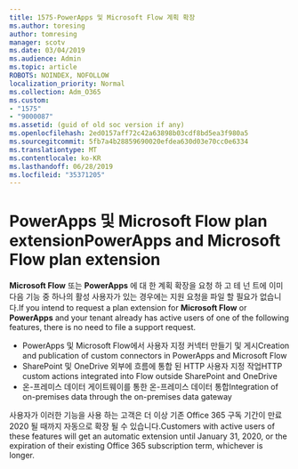 ```yaml
---
title: 1575-PowerApps 및 Microsoft Flow 계획 확장
ms.author: toresing
author: tomresing
manager: scotv
ms.date: 03/04/2019
ms.audience: Admin
ms.topic: article
ROBOTS: NOINDEX, NOFOLLOW
localization_priority: Normal
ms.collection: Adm_O365
ms.custom:
- "1575"
- "9000087"
ms.assetid: (guid of old soc version if any)
ms.openlocfilehash: 2ed0157aff72c42a63898b03cdf8bd5ea3f980a5
ms.sourcegitcommit: 5fb7a4b28859690020efdea630d03e70cc0e6334
ms.translationtype: MT
ms.contentlocale: ko-KR
ms.lasthandoff: 06/28/2019
ms.locfileid: "35371205"
---
```

# <a name="powerapps-and-microsoft-flow-plan-extension"></a><span data-ttu-id="d84b5-102">PowerApps 및 Microsoft Flow plan extension</span><span class="sxs-lookup"><span data-stu-id="d84b5-102">PowerApps and Microsoft Flow plan extension</span></span>

<span data-ttu-id="d84b5-103">**Microsoft Flow** 또는 **PowerApps** 에 대 한 계획 확장을 요청 하 고 테 넌 트에 이미 다음 기능 중 하나의 활성 사용자가 있는 경우에는 지원 요청을 파일 할 필요가 없습니다.</span><span class="sxs-lookup"><span data-stu-id="d84b5-103">If you intend to request a plan extension for **Microsoft Flow** or **PowerApps** and your tenant already has active users of one of the following features, there is no need to file a support request.</span></span>

- <span data-ttu-id="d84b5-104">PowerApps 및 Microsoft Flow에서 사용자 지정 커넥터 만들기 및 게시</span><span class="sxs-lookup"><span data-stu-id="d84b5-104">Creation and publication of custom connectors in PowerApps and Microsoft Flow</span></span>
- <span data-ttu-id="d84b5-105">SharePoint 및 OneDrive 외부에 흐름에 통합 된 HTTP 사용자 지정 작업</span><span class="sxs-lookup"><span data-stu-id="d84b5-105">HTTP custom actions integrated into Flow outside SharePoint and OneDrive</span></span>
- <span data-ttu-id="d84b5-106">온-프레미스 데이터 게이트웨이를 통한 온-프레미스 데이터 통합</span><span class="sxs-lookup"><span data-stu-id="d84b5-106">Integration of on-premises data through the on-premises  data gateway</span></span>

<span data-ttu-id="d84b5-107">사용자가 이러한 기능을 사용 하는 고객은 더 이상 기존 Office 365 구독 기간이 만료 2020 될 때까지 자동으로 확장 될 수 있습니다.</span><span class="sxs-lookup"><span data-stu-id="d84b5-107">Customers with active users of these features will get an automatic extension until January 31, 2020, or the expiration of their existing Office 365 subscription term, whichever is longer.</span></span>